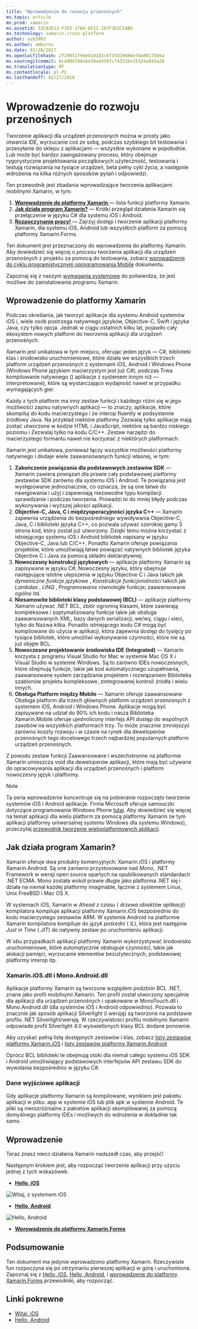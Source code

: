 ```yaml
---
title: "Wprowadzenie do rozwoju przenośnych"
ms.topic: article
ms.prod: xamarin
ms.assetid: 33C83E13-F3E5-17B4-6512-207F3D3C5AB6
ms.technology: xamarin-cross-platform
author: asb3993
ms.author: amburns
ms.date: 03/28/2017
ms.openlocfilehash: 2f29851f9de410183c6f35d19486e7da8017566a
ms.sourcegitcommit: 6cd40d190abe38edd50fc74331be15324a845a28
ms.translationtype: MT
ms.contentlocale: pl-PL
ms.lasthandoff: 02/27/2018
---
```

# <a name="introduction-to-mobile-development"></a>Wprowadzenie do rozwoju przenośnych


Tworzenie aplikacji dla urządzeń przenośnych można w prosty jako otwarcia IDE, wyrzucanie coś ze sobą, podczas szybkiego bit testowania i przesyłanie do sklepu z aplikacjami — wszystkie wykonane w popołudnie. Lub może być bardzo zaangażowany procesu, który obejmuje rygorystyczne projektowania początkowych użyteczność, testowania i testują rozwiązania na tysiące urządzeń, beta pełny cykl życia, a następnie wdrożenia na kilka różnych sposobów pytań i odpowiedzi.

Ten przewodnik jest zbadania wprowadzające tworzenia aplikacjami mobilnymi Xamarin, w tym:

1.   [ **Wprowadzenie do platformy Xamarin** ](#Introduction_to_Xamarin) — lista funkcji platformy Xamarin.
1.   [ **Jak działa program Xamarin?**](#How_Does_Xamarin_Work) — Krótki przegląd działania Xamarin się przełączenie w języku C# dla systemu iOS i Android.
1.   [ **Rozpoczynanie pracy!**](#Sample_App) — Zajrzyj dostęp i tworzenie aplikacji platformy Xamarin, dla systemu iOS, Android lub wszystkich platform za pomocą platformy Xamarin.Forms.


Ten dokument jest przeznaczony do wprowadzenia do platformy Xamarin. Aby dowiedzieć się więcej o *procesu* tworzenia aplikacji dla urządzeń przenośnych z projektu za pomocą do testowania, zobacz [wprowadzenie do cyklu programistycznym oprogramowania Mobile](~/cross-platform/get-started/introduction-to-mobile-sdlc.md) dokumentu.

Zapoznaj się z naszym [wymagania systemowe](~/cross-platform/get-started/requirements.md#mac) do potwierdza, że jest możliwe do zainstalowania programu Xamarin.


## <a name="introduction-to-xamarin"></a>Wprowadzenie do platformy Xamarin

Podczas określania, jak tworzyć aplikacje dla systemu Android systemów iOS i, wiele osób postrzega natywnego języków, Objective-C, Swift i języka Java, czy tylko opcja. Jednak w ciągu ostatnich kilku lat, pojawiło cały ekosystem nowych platform do tworzenia aplikacji dla urządzeń przenośnych.

Xamarin jest unikatowa w tym miejscu, oferując jeden język — C#, biblioteki klas i środowisko uruchomieniowe, które działa we wszystkich trzech platform urządzeń przenośnych z systemami iOS, Android i Windows Phone (Windows Phone językiem macierzystym jest już C#), podczas Trwa kompilowanie natywnego () aplikacje z systemem innym niż — interpretowane), które są wystarczająco wydajność nawet w przypadku wymagających gier.

Każdy z tych platform ma inny zestaw funkcji i każdego różni się w jego możliwości zapisu natywnych aplikacji — to znaczy, aplikacje, które skompiluj do kodu macierzystego i że interop fluently w podsystemie źródłowy Java. Na przykład niektóre platformy Zezwalaj tylko aplikacje mają zostać utworzone w kodzie HTML i JavaScript, niektóre są bardzo niskiego poziomu i Zezwalaj tylko na kodu C/C++. Zestaw narzędzi do macierzystego formantu nawet nie korzystać z niektórych platformach.

Xamarin jest unikatowa, ponieważ łączy wszystkie możliwości platformy natywnego i dodaje wiele zaawansowanych funkcji własnej, w tym:

1.   **Zakończenie powiązania dla podstawowych zestawów SDK** — Xamarin zawiera powiązań dla prawie cały podstawowej platformy zestawów SDK zarówno dla systemu iOS i Android. Te powiązania jest występowanie jednoznacznie, co oznacza, że są one łatwe do nawigowania i użyj i zapewniają niezawodne typu kompilacji sprawdzanie i podczas tworzenia. Prowadzi to do mniej błędy podczas wykonywania i wyższej jakości aplikacji.
1.   **Objective-C, Java, C i międzyoperacyjności języka C++** — Xamarin zapewnia urządzenia do bezpośredniego wywoływania Objective-C, Java, C i biblioteki języka C++, co pozwala używać szerokiej gamy 3 strona kod, który został już utworzony. Dzięki temu można korzystać z istniejącego systemu iOS i Android bibliotek napisany w języku Objective-C, Java lub C/C++. Ponadto Xamarin oferuje powiązania projektów, które umożliwiają łatwe powiązać natywnych bibliotek języka Objective C i Java za pomocą składni deklaratywnej.
1.   **Nowoczesny konstrukcji językowych** — aplikacje platformy Xamarin są zapisywane w języku C#, Nowoczesny języku, który obejmuje następujące istotne ulepszenia w języku Objective C i Java takich jak *dynamiczne funkcje językowe* ,  *Konstrukcje funkcjonalności* takich jak *Lambdas* , *LINQ* , *Programowanie równoległe* funkcje, zaawansowane *ogólne*  itd.
1.   **Niesamowite biblioteki klasy podstawowej (BCL)** — aplikacje platformy Xamarin używać .NET BCL, zbiór ogromną klasami, które zawierają kompleksowe i zoptymalizowany funkcje takie jak obsługa zaawansowanych XML, bazy danych serializacji, we/wy, ciągu i sieci, tylko do Nazwa kilka. Ponadto istniejącego kodu C# mogą być kompilowane do użycia w aplikacji, która zapewnia dostęp do tysięcy po tysiące bibliotek, które umożliwi wykonywanie czynności, które nie są już objęte BCL.
1.   **Nowoczesne projektowanie środowiska IDE (Integrated)** — Xamarin korzysta z programu Visual Studio for Mac w systemie Mac OS X i Visual Studio w systemie Windows. Są to zarówno IDEs nowoczesnych, które obejmują funkcje, takie jak kod automatycznego uzupełniania, zaawansowane system zarządzania projektem i rozwiązaniem Biblioteka szablonów projektu kompleksowe, zintegrowanej kontroli źródła i wielu innych.
1.   **Obsługa Platform między Mobile** — Xamarin oferuje zaawansowane Obsługa platform dla trzech głównych platform urządzeń przenośnych z systemem iOS, Android i Windows Phone. Aplikacje mogą być zapisywane na udział do 90% ich kodu i nasza Biblioteka Xamarin.Mobile oferuje ujednolicony interfejs API dostęp do wspólnych zasobów na wszystkich platformach trzy. To może znacznie zmniejszyć zarówno koszty rozwoju i w czasie na rynek dla deweloperów przenośnych tego docelowego trzech najbardziej popularnych platform urządzeń przenośnych.


Z powodu zestaw funkcji Zaawansowane i wszechstronne na platformie Xamarin umieszcza void dla deweloperów aplikacji, które mają być używane do opracowywania aplikacji dla urządzeń przenośnych i platform nowoczesny język i platformy.


> [!NOTE]
> Ta seria wprowadzenie koncentruje się na pobieranie rozpoczęto tworzenie systemów iOS i Android aplikacje. Firma Microsoft oferuje samouczki dotyczące programowania Windows Phone [tutaj](http://dev.windowsphone.com/en-us/develop). Aby dowiedzieć się więcej na temat aplikacji dla wielu platform za pomocą platformy Xamarin (w tym aplikacji platformy uniwersalnej systemu Windows dla systemu Windows), przeczytaj [przewodnik tworzenie wieloplatformowych aplikacji](~/cross-platform/app-fundamentals/building-cross-platform-applications/index.md).



## <a name="how-does-xamarin-work"></a>Jak działa program Xamarin?

Xamarin oferuje dwa produkty komercyjnych: Xamarin.iOS i platformy Xamarin.Android. Są one zarówno przystosowane nad *Mono*, .NET Framework w wersji open source opartych na opublikowanych standardach .NET ECMA. Mono została wokół prawie długie jako platforma .NET się i działa na niemal każdej platformy imaginable, łącznie z systemem Linux, Unix FreeBSD i Mac OS X.

W systemach iOS, Xamarin w *Ahead z czasu* ( *drzewa obiektów aplikacji*) kompilatora kompiluje aplikacji platformy Xamarin.iOS bezpośrednio do kodu macierzystego zestawów ARM. W systemie Android na platformie Xamarin kompilatora kompiluje do *język pośredni* ( *IL*), która jest następnie *Just in Time* ( *JIT*) do natywny zestaw po uruchomieniu aplikacji.

W obu przypadkach aplikacji platformy Xamarin wykorzystywać środowisko uruchomieniowe, które automatycznie obsługuje czynności, takie jak alokacji pamięci, wyrzucanie elementów bezużytecznych, podstawowej platformy interop itp.



### <a name="xamariniosdll-and-monoandroiddll"></a>Xamarin.iOS.dll i Mono.Android.dll

Aplikacje platformy Xamarin są tworzone względem podzbiór BCL .NET, znane jako profil mobilnymi Xamarin. Ten profil został utworzony specjalnie dla aplikacji dla urządzeń przenośnych i opakowane w MonoTouch.dll i Mono.Android.dll (dla systemów iOS i Android odpowiednio). Pozwala to znacznie jak sposób aplikacji Silverlight (i wersję) są tworzone na podstawie profilu .NET Silverlight/wersję. W rzeczywistości profilu mobilnymi Xamarin odpowiada profil Silverlight 4.0 wyświetlonych klasy BCL dodane ponownie.

Aby uzyskać pełną listę dostępnych zestawów i klas, zobacz [listy zestawów platformy Xamarin.iOS](~/cross-platform/internals/available-assemblies.md) i [listy zestawów platformy Xamarin.Android](~/cross-platform/internals/available-assemblies.md)

Oprócz BCL biblioteki te obejmują otoki dla niemal całego systemu iOS SDK i Android umożliwiający podstawowych interfejsów API zestawu SDK do wywołania bezpośrednio w języku C#.



### <a name="application-output"></a>Dane wyjściowe aplikacji

Gdy aplikacje platformy Xamarin są kompilowane, wynikiem jest pakietu aplikacji w pliku .app w systemie iOS lub plik apk w systemie Android. Te pliki są nierozróżnialne z pakietów aplikacji skompilowanej za pomocą domyślnego platformy IDEs i możliwych do wdrożenia w dokładnie tak samo.



## <a name="getting-started"></a>Wprowadzenie

Teraz znasz nieco działania Xamarin nadszedł czas, aby przejść!

Następnym krokiem jest, aby rozpocząć tworzenie aplikacji przy użyciu jednej z tych wskazówek:

* [**Hello, iOS**](~/ios/get-started/hello-ios/index.md)

![](introduction-to-mobile-development-images/ios.png "Witaj, z systemem iOS")


* [**Hello, Android**](~/android/get-started/hello-android/index.md)

![](introduction-to-mobile-development-images/android.png "Hello, Android")


* [**Wprowadzenie do platformy Xamarin.Forms**](~/xamarin-forms/get-started/introduction-to-xamarin-forms.md)





## <a name="summary"></a>Podsumowanie

Ten dokument ma jedynie wprowadzono platformy Xamarin. Rzeczywiste fun rozpoczyna się po otrzymaniu pierwszej aplikacji w górę i uruchomiona. Zapoznaj się z [Hello, iOS](~/ios/get-started/hello-ios/index.md), [Hello, Android](~/android/get-started/hello-android/index.md), i [wprowadzenie do platformy Xamarin.Forms](~/xamarin-forms/get-started/introduction-to-xamarin-forms.md) przewodniki, aby rozpocząć.


## <a name="related-links"></a>Linki pokrewne

- [Witaj, iOS](~/ios/get-started/hello-ios/index.md)
- [Hello, Android](~/android/get-started/hello-android/index.md)
